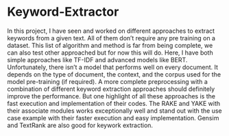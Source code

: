 # Keyword-Extractor
In this project, I have seen and worked on different approaches to extract keywords from a given text. All of them don’t require any pre training on a dataset. This list of algorithm and method is far from being complete, we can also test other approached but for now this will do. Here, I have both simple approaches like TF-IDF and advanced models like BERT. Unfortunately, there isn’t a model that performs well on every document. It depends on the type of document, the context, and the corpus used for the model pre-training (if required). A more complete preprocessing with a combination of different keyword extraction approaches should definitely improve the performance. But one highlight of all these approaches is the fast execution and implementation of their codes. The RAKE and YAKE with their associate modules works exceptionally well and stand out with the use case example with their faster execution and easy implementation. Gensim and TextRank are also good for keywork extraction.
